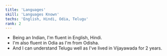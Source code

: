 ```yaml
---
title: 'Languages'
skill: 'Languages Known'
techs: 'English, Hindi, Odia, Telugu'
rank: 2
---
```


- Being an Indian, I'm fluent in English, Hindi.
- I'm also fluent in Odia as I'm from Odisha.
- And I can understand Telugu well as I've lived in Vijayawada for 2 years.